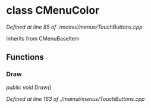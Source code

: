 # class CMenuColor

*Defined at line 85 of ./mainui/menus/TouchButtons.cpp*

Inherits from CMenuBaseItem



## Functions

### Draw

*public void Draw()*

*Defined at line 163 of ./mainui/menus/TouchButtons.cpp*



